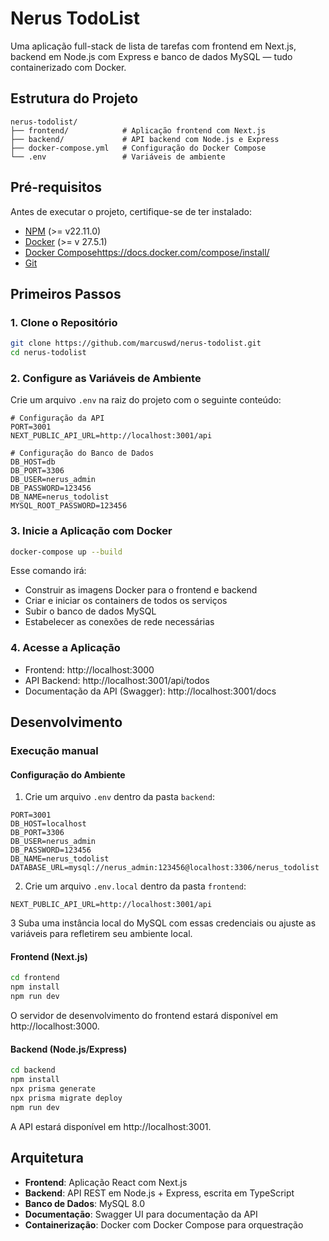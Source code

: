 # Nerus TodoList

Uma aplicação full-stack de lista de tarefas com frontend em Next.js, backend em Node.js com Express e banco de dados MySQL — tudo containerizado com Docker.

## Estrutura do Projeto

```
nerus-todolist/
├── frontend/            # Aplicação frontend com Next.js
├── backend/             # API backend com Node.js e Express
├── docker-compose.yml   # Configuração do Docker Compose
└── .env                 # Variáveis de ambiente
```

## Pré-requisitos

Antes de executar o projeto, certifique-se de ter instalado:

- [NPM](https://nodejs.org/en/) (>= v22.11.0)
- [Docker](https://www.docker.com/) (>= v 27.5.1)
- [Docker Compose]()https://docs.docker.com/compose/install/
- [Git](https://git-scm.com/)

## Primeiros Passos

### 1. Clone o Repositório

```bash
git clone https://github.com/marcuswd/nerus-todolist.git
cd nerus-todolist
```

### 2. Configure as Variáveis de Ambiente

Crie um arquivo `.env` na raiz do projeto com o seguinte conteúdo:

```env
# Configuração da API
PORT=3001
NEXT_PUBLIC_API_URL=http://localhost:3001/api

# Configuração do Banco de Dados
DB_HOST=db
DB_PORT=3306
DB_USER=nerus_admin
DB_PASSWORD=123456
DB_NAME=nerus_todolist
MYSQL_ROOT_PASSWORD=123456
```

### 3. Inicie a Aplicação com Docker

```bash
docker-compose up --build
```

Esse comando irá:

- Construir as imagens Docker para o frontend e backend
- Criar e iniciar os containers de todos os serviços
- Subir o banco de dados MySQL
- Estabelecer as conexões de rede necessárias

### 4. Acesse a Aplicação

- Frontend: http://localhost:3000  
- API Backend: http://localhost:3001/api/todos  
- Documentação da API (Swagger): http://localhost:3001/docs

## Desenvolvimento

### Execução manual

#### Configuração do Ambiente

1. Crie um arquivo `.env` dentro da pasta `backend`:

```env
PORT=3001
DB_HOST=localhost
DB_PORT=3306
DB_USER=nerus_admin
DB_PASSWORD=123456
DB_NAME=nerus_todolist
DATABASE_URL=mysql://nerus_admin:123456@localhost:3306/nerus_todolist
```

2. Crie um arquivo `.env.local` dentro da pasta `frontend`:

```env
NEXT_PUBLIC_API_URL=http://localhost:3001/api
```

3 Suba uma instância local do MySQL com essas credenciais ou ajuste as variáveis para refletirem seu ambiente local.

#### Frontend (Next.js)

```bash
cd frontend
npm install
npm run dev
```

O servidor de desenvolvimento do frontend estará disponível em http://localhost:3000.

#### Backend (Node.js/Express)

```bash
cd backend
npm install
npx prisma generate
npx prisma migrate deploy
npm run dev
```

A API estará disponível em http://localhost:3001.

## Arquitetura

- **Frontend**: Aplicação React com Next.js  
- **Backend**: API REST em Node.js + Express, escrita em TypeScript  
- **Banco de Dados**: MySQL 8.0  
- **Documentação**: Swagger UI para documentação da API  
- **Containerização**: Docker com Docker Compose para orquestração